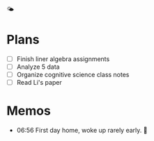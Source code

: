 🌤️

# Plans

- [ ] Finish liner algebra assignments
- [ ] Analyze 5 data
- [ ] Organize cognitive science class notes
- [ ] Read Li's paper

# Memos

- 06:56 First day home, woke up rarely early. 🤤